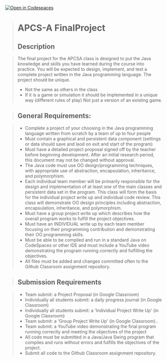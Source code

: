 [![Open in Codespaces](https://classroom.github.com/assets/launch-codespace-7f7980b617ed060a017424585567c406b6ee15c891e84e1186181d67ecf80aa0.svg)](https://classroom.github.com/open-in-codespaces?assignment_repo_id=13143530)
> # APCS-A FinalProject
> ## Description

> The final project for the APCSA class is designed to put the Java knowledge and skills you have learned during the course into practice.
> You will be expected to design, implement, and test a complete project written in the Java programming language.  The project should be unique.
> - Not the same as others in the class
> - If it is a game or simulation it should be implemented in a unique way (different rules of play) Not just a version of an existing game.

> ## General Requirements:

> - Complete a project of your choosing in the Java programming language written from scratch by a team of up to four people
> - Must contain a graphical and persistent data component (settings or data should save and laod on exit and start of the program)
> - Must have a detailed project proposal signed off by the teacher before beginning development.  After an initial research period, this document may not be changed without approval.
> - The Java code must use OO design/programming techniques, with appropriate use of abstraction, encapsulation,  inheritance, and polymorphism.
> - Each individual team member will be primarily responsible for the design and implementation of at least one of the main classes and persistent data set in the program.  This class will form the basis for the individual project write up and individual code review.  This class will demonstrate OO design principles including abstraction, encapsulation,  inheritance, and polymorphism.
> - Must have a group project write up which describes how the overall program works to fulfill the project objectives.
> - Must have an INDIVIDUAL write up by each team member focusing on their programming contribution and demonstrating their OO programming skills. 
> - Must be able to be compiled and run in a standard Java on CodeSpaces or other IDE and must include a YouTube video demonstrating the program running correctly and fulfilling the objectives.
> - All files must be added and changes committed often to the Github Classroom assignment repository. 

> ## Submission Requirements

> - Team submit: a Project Proposal (in Google Classroom)
> - Individually all students submit: a daily progress journal (in Google Classroom)
> - Individually all students submit: a 'Individual Project Write Up' (in Google Classroom)
> - Team submit: a 'Group Project Write Up' (in Google Classroom)..
> - Team submit: a YouTube video demonstrating the final program running correctly and meeting the objectives of the project
> - All code must be submitted in a Java/Java Swing program that compiles and runs without errors and fulfills the objectives of the project.  
> - Submit all code to the Github Classroom assignment repository.
